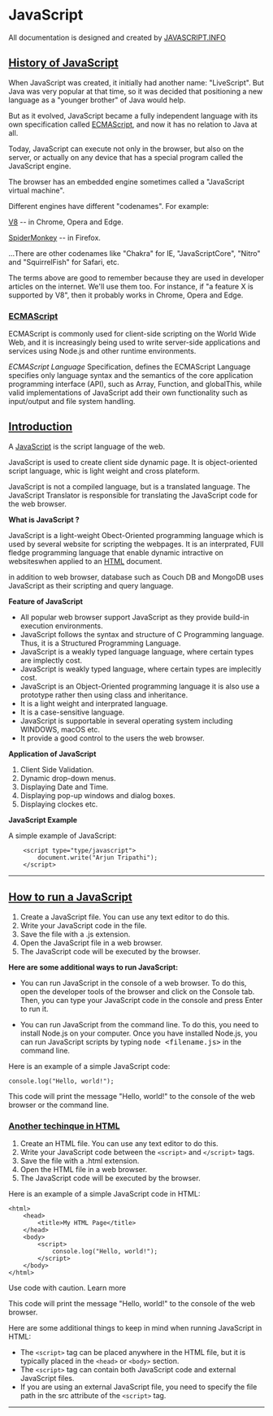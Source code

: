 # JavaScript

All documentation is designed and created by [JAVASCRIPT.INFO](https://javascript.info)

## [History of JavaScript](./README.md#history-of-javascript) ##
When JavaScript was created, it initially had another name: "LiveScript". But Java was very popular at that time, so it was decided that positioning a new language as a "younger brother" of Java would help.

But as it evolved, JavaScript became a fully independent language with its own specification called [ECMAScript](http://en.wikipedia.org/wiki/ECMAScript), and now it has no relation to Java at all.

Today, JavaScript can execute not only in the browser, but also on the server, or actually on any device that has a special program called the JavaScript engine.

The browser has an embedded engine sometimes called a "JavaScript virtual machine".

Different engines have different "codenames". For example:

[V8](https://en.wikipedia.org/wiki/V8_(JavaScript_engine)) -- in Chrome, Opera and Edge.

[SpiderMonkey](https://en.wikipedia.org/wiki/SpiderMonkey) -- in Firefox.
    
...There are other codenames like "Chakra" for IE, "JavaScriptCore", "Nitro" and "SquirrelFish" for Safari, etc.

The terms above are good to remember because they are used in developer articles on the internet. We'll use them too. For instance, if "a feature X is supported by V8", then it probably works in Chrome, Opera and Edge.

### [ECMAScript](./README.md#ecmascript) ###

ECMAScript is commonly used for client-side scripting on the World Wide Web, and it is increasingly being used to write server-side applications and services using Node.js and other runtime environments.

*ECMAScript Language* Specification, defines the ECMAScript Language specifies only language syntax and the semantics of the core application programming interface (API), such as Array, Function, and globalThis, while valid implementations of JavaScript add their own functionality such as input/output and file system handling.


## [Introduction](./README.md#introduction) ##

A [JavaScript](https://en.wikipedia.org/wiki/JavaScript) is the script language of the web.

JavaScript is used to create client side dynamic page. It is object-oriented script language, whic is light weight and cross plateform.

JavaScript is not a compiled language, but is a translated language. The JavaScript Translator is responsible for translating the JavaScript code for the web browser.

**What is JavaScript ?**

JavaScript is a light-weight Obect-Oriented programming language which is used by several website for scripting the webpages. It is an interprated, FUll fledge programming language that enable dynamic intractive on websiteswhen applied to an [HTML](https://en.wikipedia.org/wiki/html) document.

in addition to web browser, database such as Couch DB and MongoDB uses JavaScript as their scripting and query language.

**Feature of JavaScript**

- All popular web browser support JavaScript as they provide build-in execution environments. 
- JavaScript follows the syntax and structure of C Programming language. Thus, it is a Structured Programming Language.
- JavaScript is a weakly typed language language, where certain types are implectly cost.
- JavaScript is weakly typed language, where certain types are implecitly cost.
- JavaScript is an Object-Oriented programming language it is also use a prototype rather then using class and inheritance.
- It is a light weight and interprated language.
- It is a case-sensitive language.
- JavaScript is supportable in several operating system including WINDOWS, macOS etc.
- It provide a good control to the users the web browser.

**Application of JavaScript**

1. Client Side Validation.
2. Dynamic drop-down menus.
3. Displaying Date and Time.
4. Displaying pop-up windows and dialog boxes.
5. Displaying clockes etc.


**JavaScript Example**

A simple example of JavaScript:

        <script type="type/javascript">
            document.write("Arjun Tripathi");
        </script>

---

## [How to run a JavaScript](./README.md#how-to-run-a-javascript)

1. Create a JavaScript file. You can use any text editor to do this.
2. Write your JavaScript code in the file.
3. Save the file with a .js extension.
4. Open the JavaScript file in a web browser.
5. The JavaScript code will be executed by the browser.

**Here are some additional ways to run JavaScript:**

- You can run JavaScript in the console of a web browser. To do this, open the developer tools of the browser and click on the Console tab. Then, you can type your JavaScript code in the console and press Enter to run it.

- You can run JavaScript from the command line. To do this, you need to install Node.js on your computer. Once you have installed Node.js, you can run JavaScript scripts by typing <kbd>node <filename.js></kbd> in the command line.

Here is an example of a simple JavaScript code:

    console.log("Hello, world!");

This code will print the message "Hello, world!" to the console of the web browser or the command line.

### [Another techinque in HTML](./README.md#another-techinque-in-html)

1. Create an HTML file. You can use any text editor to do this.
2. Write your JavaScript code between the `<script>` and `</script>` tags.
3. Save the file with a .html extension.
4. Open the HTML file in a web browser.
5. The JavaScript code will be executed by the browser.

Here is an example of a simple JavaScript code in HTML:

    <html>
        <head>
            <title>My HTML Page</title>
        </head>
        <body>
            <script>
                console.log("Hello, world!");
            </script>
        </body>
    </html>

Use code with caution. Learn more

This code will print the message "Hello, world!" to the console of the web browser.

Here are some additional things to keep in mind when running JavaScript in HTML:

- The `<script>` tag can be placed anywhere in the HTML file, but it is typically placed in the `<head>` or `<body>` section.
- The `<script>` tag can contain both JavaScript code and external JavaScript files.
- If you are using an external JavaScript file, you need to specify the file path in the src attribute of the `<script>` tag.

---
